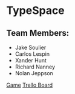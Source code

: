 # TypeSpace

## Team Members:
* Jake Soulier
* Carlos Lespin
* Xander Hunt
* Richard Nanney
* Nolan Jeppson

[Game](https://calesi19.github.io/TypeSpace/)
[Trello Board](https://trello.com/b/WbZarUBb/typespace)

